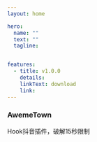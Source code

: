 ```yaml
---
layout: home

hero:
  name: ""
  text: ""
  tagline: 


features:
  - title: v1.0.0
    details:
    linkText: download
    link: 
---
```


### AwemeTown <Badge type="danger" text="停止维护" />

Hook抖音插件，破解15秒限制 
